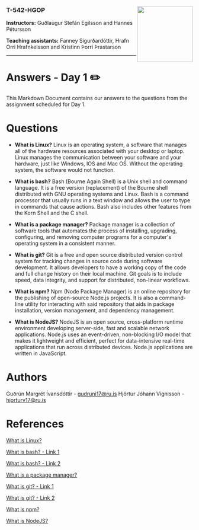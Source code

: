 ### T-542-HGOP <img align="right" width="150" height="150" src="http://iva2011.ru.is/images/default_mono.png">

**Instructors:** Guðlaugur Stefán Egilsson and Hannes Pétursson

**Teaching assistants:** Fanney Sigurðardóttir, Hrafn Orri Hrafnkelsson and Kristinn Þorri Þrastarson

---
# Answers - Day 1 :pencil2:

This Markdown Document contains our answers to the questions from the assignment scheduled for Day 1.

# Questions 

-  **What is Linux?**
Linux is an operating system, a software that manages all of the hardware resources associated with your desktop or laptop. Linux manages the communication between your software and your hardware,  just like Windows, IOS and Mac OS. Without the operating system, the software would not function. 

-  **What is bash?**
Bash (Bourne Again Shell) is a Unix shell and command language. It is a free version (replacement) of the Bourne shell distributed with GNU operating systems and Linux. Bash is a command processor that usually runs in a text window and allows the user to type in commands that cause actions. Bash also includes other features from the Korn Shell and the C shell. 

-  **What is a package manager?**
Package manager is a collection of software tools that automates the process of installing, upgrading, configuring, and removing computer programs for a computer's operating system in a consistent manner.

-  **What is git?**
Git is a free and open source distributed version control system for tracking changes in source code during software development. It allows developers to have  a working copy of the code and full change history on their local machine. Git goals is to include speed, data integrity, and support for distributed, non-linear workflows. 

-  **What is npm?**
Npm (Node Package Manager) is an online repository for the publishing of open-source Node.js projects. It is also a command-line utility for interacting with said repository that aids in package installation, version management, and dependency management. 

-  **What is NodeJS?**
NodeJS is an open source, cross-platform runtime environment developing server-side, fast and scalable network applications. Node.js uses an event-driven, non-blocking I/O model that makes it lightweight and efficient, perfect for data-intensive real-time applications that run across distributed devices. Node.js applications are written in JavaScript.

# Authors

Guðrún Margrét Ívansdóttir - gudruni17@ru.is
Hjörtur Jóhann Vignisson - hjorturv17@ru.is

# References

[What is Linux?](https://www.linux.com/what-is-linux/)

[What is bash? - Link 1](https://searchdatacenter.techtarget.com/definition/bash-Bourne-Again-Shell)

[What is bash? - Link 2](https://en.wikipedia.org/wiki/Bash_(Unix_shell))

[What is a package manager?](https://en.wikipedia.org/wiki/Package_manager)

[What is git? - Link 1 ](https://www.atlassian.com/git/tutorials/what-is-git)

[What is git? - Link 2](https://en.wikipedia.org/wiki/Git)

[What is npm?](https://nodejs.org/en/knowledge/getting-started/npm/what-is-npm/)

[What is NodeJS?](https://www.tutorialspoint.com/nodejs/nodejs_introduction.htm)


